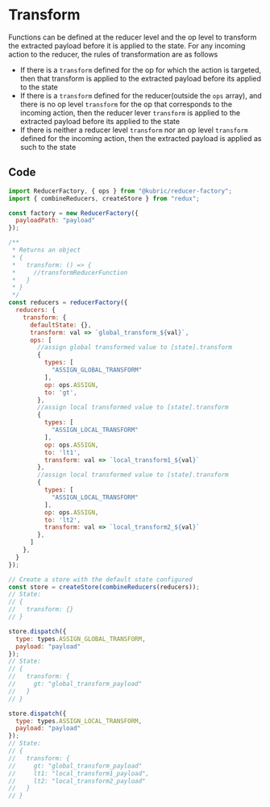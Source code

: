 # Transform

Functions can be defined at the reducer level and the op level to transform the extracted payload before it is applied to the state. For any incoming action to the reducer, the rules of transformation are as follows

- If there is a `transform` defined for the op for which the action is targeted, then that transform is applied to the extracted payload before its applied to the state
- If there is a `transform` defined for the reducer(outside the `ops` array), and there is no op level `transform` for the op that corresponds to the incoming action, then the reducer lever `transform` is applied to the extracted payload before its applied to the state
- If there is neither a reducer level `transform` nor an op level `transform` defined for the incoming action, then the extracted payload is applied as such to the state

## Code

```JavaScript
import ReducerFactory, { ops } from "@kubric/reducer-factory";
import { combineReducers, createStore } from "redux";

const factory = new ReducerFactory({
  payloadPath: "payload"
});

/**
 * Returns an object
 * {
 *   transform: () => {
 *     //transformReducerFunction
 *   }
 * }
 */
const reducers = reducerFactory({
  reducers: {
    transform: {
      defaultState: {},
      transform: val => `global_transform_${val}`,
      ops: [
        //assign global transformed value to [state].transform
        {
          types: [
            "ASSIGN_GLOBAL_TRANSFORM"
          ],
          op: ops.ASSIGN,
          to: 'gt',
        },
        //assign local transformed value to [state].transform
        {
          types: [
            "ASSIGN_LOCAL_TRANSFORM"
          ],
          op: ops.ASSIGN,
          to: 'lt1',
          transform: val => `local_transform1_${val}`
        },
        //assign local transformed value to [state].transform
        {
          types: [
            "ASSIGN_LOCAL_TRANSFORM"
          ],
          op: ops.ASSIGN,
          to: 'lt2',
          transform: val => `local_transform2_${val}`
        },
      ]
    },
  }
});

// Create a store with the default state configured
const store = createStore(combineReducers(reducers));
// State:
// {
//   transform: {}
// }

store.dispatch({
  type: types.ASSIGN_GLOBAL_TRANSFORM,
  payload: "payload"
});
// State:
// {
//   transform: {
//     gt: "global_transform_payload"
//   }
// }

store.dispatch({
  type: types.ASSIGN_LOCAL_TRANSFORM,
  payload: "payload"
});
// State:
// {
//   transform: {
//     gt: "global_transform_payload"
//     lt1: "local_transform1_payload",
//     lt2: "local_transform2_payload"
//   }
// }
```
